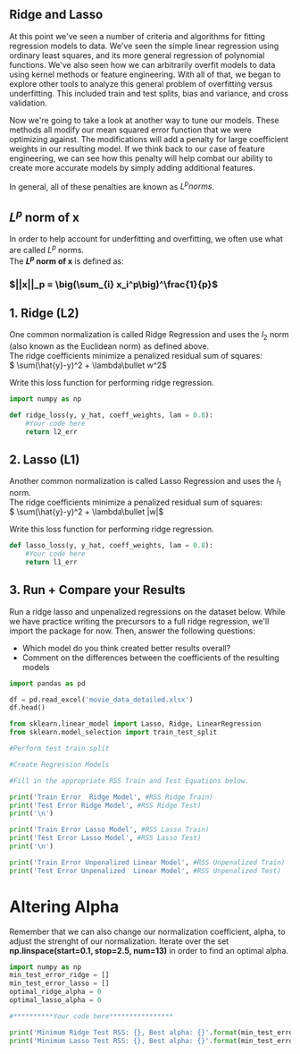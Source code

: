 
## Ridge and Lasso
At this point we've seen a number of criteria and algorithms for fitting regression models to data. We've seen the simple linear regression using ordinary least squares, and its more general regression of polynomial functions. We've also seen how we can arbitrarily overfit models to data using kernel methods or feature engineering. With all of that, we began to explore other tools to analyze this general problem of overfitting versus underfitting. This included train and test splits, bias and variance, and cross validation.

Now we're going to take a look at another way to tune our models. These methods all modify our mean squared error function that we were optimizing against. The modifications will add a penalty for large coefficient weights in our resulting model. If we think back to our case of feature engineering, we can see how this penalty will help combat our ability to create more accurate models by simply adding additional features.

In general, all of these penalties are known as $L^p norms$.

## $L^p$ norm of x
In order to help account for underfitting and overfitting, we often use what are called $L^p$ norms.   
The **$L^p$ norm of x** is defined as:  

### $||x||_p  =  \big(\sum_{i} x_i^p\big)^\frac{1}{p}$

## 1. Ridge (L2)
One common normalization is called Ridge Regression and uses the $l_2$ norm (also known as the Euclidean norm) as defined above.   
The ridge coefficients minimize a penalized residual sum of squares:    
    $ \sum(\hat{y}-y)^2 + \lambda\bullet w^2$

Write this loss function for performing ridge regression.


```python
import numpy as np
```


```python
def ridge_loss(y, y_hat, coeff_weights, lam = 0.8):
    #Your code here
    return l2_err
```

## 2. Lasso (L1)
Another common normalization is called Lasso Regression and uses the $l_1$ norm.   
The ridge coefficients minimize a penalized residual sum of squares:    
    $ \sum(\hat{y}-y)^2 + \lambda\bullet |w|$

Write this loss function for performing ridge regression.


```python
def lasso_loss(y, y_hat, coeff_weights, lam = 0.8):
    #Your code here
    return l1_err
```

## 3. Run + Compare your Results
Run a ridge lasso and unpenalized regressions on the dataset below.
While we have practice writing the precursors to a full ridge regression, we'll import the package for now.
Then, answer the following questions:
* Which model do you think created better results overall? 
* Comment on the differences between the coefficients of the resulting models


```python
import pandas as pd
```


```python
df = pd.read_excel('movie_data_detailed.xlsx')
df.head()
```


```python
from sklearn.linear_model import Lasso, Ridge, LinearRegression
from sklearn.model_selection import train_test_split

#Perform test train split

#Create Regression Models

#Fill in the appropriate RSS Train and Test Equations below.

print('Train Error  Ridge Model', #RSS Ridge Train)
print('Test Error Ridge Model', #RSS Ridge Test)
print('\n')

print('Train Error Lasso Model', #RSS Lasso Train)
print('Test Error Lasso Model', #RSS Lasso Test)
print('\n')

print('Train Error Unpenalized Linear Model', #RSS Unpenalized Train)
print('Test Error Unpenalized  Linear Model', #RSS Unpenalized Test)
```

# Altering Alpha

Remember that we can also change our normalization coefficient, alpha, to adjust the strenght of our normalization.
Iterate over the set **np.linspace(start=0.1, stop=2.5, num=13)** in order to find an optimal alpha.


```python
import numpy as np
min_test_error_ridge = []
min_test_error_lasso = []
optimal_ridge_alpha = 0
optimal_lasso_alpha = 0

#**********Your code here****************

print('Minimum Ridge Test RSS: {}, Best alpha: {}'.format(min_test_error_ridge, optimal_ridge_alpha))
print('Minimum Lasso Test RSS: {}, Best alpha: {}'.format(min_test_error_lasso, optimal_lasso_alpha))
```
